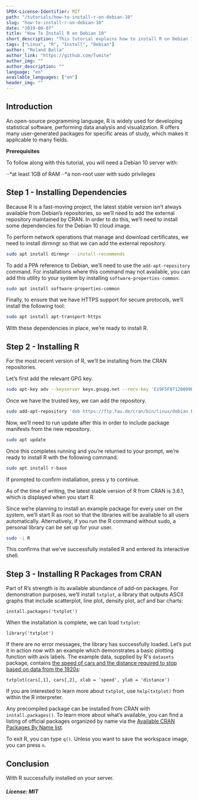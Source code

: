 ```yaml
---
SPDX-License-Identifier: MIT
path: "/tutorials/how-to-install-r-on-debian-10"
slug: "how-to-install-r-on-debian-10"
date: "2019-08-07"
title: "How To Install R on Debian 10"
short_description: "This tutorial explains how to install R on Debian 10"
tags: ["Linux", "R", "Install", "Debian"]
author: "Roland Balla"
author_link: "https://github.com/Tumite"
author_img: ""
author_description: ""
language: "en"
available_languages: ["en"]
header_img: ""
---
```


## Introduction

An open-source programming language, R is widely used for developing statistical software, performing data analysis and visualization. R offers many user-generated packages for specific areas of study, which makes it applicable to many fields.

**Prerequisites**

To follow along with this tutorial, you will need a Debian 10 server with:

⋅⋅*at least 1GB of RAM
⋅⋅*a non-root user with sudo privileges

## Step 1 - Installing Dependencies

Because R is a fast-moving project, the latest stable version isn’t always available from Debian’s repositories, so we’ll need to add the external repository maintained by CRAN. In order to do this, we’ll need to install some dependencies for the Debian 10 cloud image.

To perform network operations that manage and download certificates, we need to install dirmngr so that we can add the external repository.

```bash
sudo apt install dirmngr --install-recommends
```

To add a PPA reference to Debian, we’ll need to use the `add-apt-repository` command. For installations where this command may not available, you can add this utility to your system by installing `software-properties-common`:

```bash
sudo apt install software-properties-common
```

Finally, to ensure that we have HTTPS support for secure protocols, we’ll install the following tool:

```bash
sudo apt install apt-transport-https
```
With these dependencies in place, we’re ready to install R.

## Step 2 - Installing R

For the most recent version of R, we’ll be installing from the CRAN repositories.

Let’s first add the relevant GPG key.

```bash
sudo apt-key adv --keyserver keys.gnupg.net --recv-key 'E19F5F87128899B192B1A2C2AD5F960A256A04AF'
```

Once we have the trusted key, we can add the repository.

```bash
sudo add-apt-repository 'deb https://ftp.fau.de/cran/bin/linux/debian buster-cran35/'
```

Now, we’ll need to run update after this in order to include package manifests from the new repository.

```bash
sudo apt update
```

Once this completes running and you’re returned to your prompt, we’re ready to install R with the following command.

```bash
sudo apt install r-base
```

If prompted to confirm installation, press y to continue.

As of the time of writing, the latest stable version of R from CRAN is 3.6.1, which is displayed when you start R.

Since we’re planning to install an example package for every user on the system, we’ll start R as root so that the libraries will be available to all users automatically. Alternatively, if you run the R command without sudo, a personal library can be set up for your user.

```bash
sudo -i R
```
This confirms that we’ve successfully installed R and entered its interactive shell.

## Step 3 - Installing R Packages from CRAN

Part of R’s strength is its available abundance of add-on packages. For demonstration purposes, we’ll install `txtplot`, a library that outputs ASCII graphs that include scatterplot, line plot, density plot, acf and bar charts:

```
install.packages('txtplot')
```

When the installation is complete, we can load `txtplot`:
```
library('txtplot')
```
If there are no error messages, the library has successfully loaded. Let’s put it in action now with an example which demonstrates a basic plotting function with axis labels. The example data, supplied by R's `datasets` package, contains [the speed of cars and the distance required to stop based on data from the 1920s](https://stat.ethz.ch/R-manual/R-devel/library/datasets/html/cars.html):

```
txtplot(cars[,1], cars[,2], xlab = 'speed', ylab = 'distance')
```

If you are interested to learn more about `txtplot`, use `help(txtplot)` from within the R interpreter.

Any precompiled package can be installed from CRAN with `install.packages()`. To learn more about what’s available, you can find a listing of official packages organized by name via the [Available CRAN Packages By Name list](https://cran.r-project.org/web/packages/available_packages_by_name.html).

To exit R, you can type `q()`. Unless you want to save the workspace image, you can press `n`.



## Conclusion

With R successfully installed on your server.

##### License: MIT

<!---

Contributors's Certificate of Origin

By making a contribution to this project, I certify that:

(a) The contribution was created in whole or in part by me and I have
    the right to submit it under the license indicated in the file; or

(b) The contribution is based upon previous work that, to the best of my
    knowledge, is covered under an appropriate license and I have the
    right under that license to submit that work with modifications,
    whether created in whole or in part by me, under the same license
    (unless I am permitted to submit under a different license), as
    indicated in the file; or

(c) The contribution was provided directly to me by some other person
    who certified (a), (b) or (c) and I have not modified it.

(d) I understand and agree that this project and the contribution are
    public and that a record of the contribution (including all personal
    information I submit with it, including my sign-off) is maintained
    indefinitely and may be redistributed consistent with this project
    or the license(s) involved.

Signed-off-by: Roland Balla <balla.roland96@gmail.com>

-->
